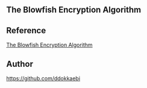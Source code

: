 ## The Blowfish Encryption Algorithm
## Reference
[The Blowfish Encryption Algorithm](https://www.schneier.com/academic/blowfish)
## Author
<https://github.com/ddokkaebi>
